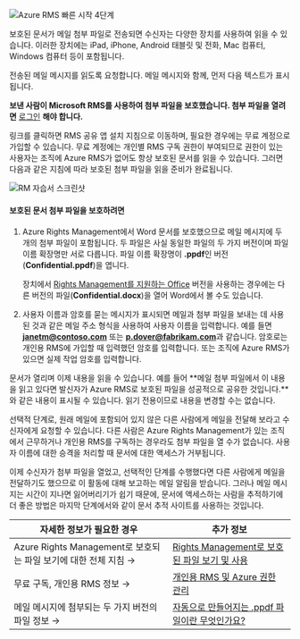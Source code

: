 ![Azure RMS 빠른 시작 4단계](../media/AzRMS_QuickStartSteps4.PNG)

보호된 문서가 메일 첨부 파일로 전송되면 수신자는 다양한 장치를 사용하여 읽을 수 있습니다. 이러한 장치에는 iPad, iPhone, Android 태블릿 및 전화, Mac 컴퓨터, Windows 컴퓨터 등이 포함됩니다.

전송된 메일 메시지를 읽도록 요청합니다. 메일 메시지와 함께, 먼저 다음 텍스트가 표시됩니다.

**보낸 사람이 Microsoft RMS를 사용하여 첨부 파일을 보호했습니다. 첨부 파일을 열려면** [로그인](http://aka.ms/rms) **해야 합니다.**

링크를 클릭하면 RMS 공유 앱 설치 지침으로 이동하며, 필요한 경우에는 무료 계정으로 가입할 수 있습니다. 무료 계정에는 개인별 RMS 구독 권한이 부여되므로 권한이 있는 사용자는 조직에 Azure RMS가 없어도 항상 보호된 문서를 읽을 수 있습니다. 그러면 다음과 같은 지침에 따라 보호된 첨부 파일을 읽을 준비가 완료됩니다.

![RM 자습서 스크린샷](../media/AzRMS_Tutorial_4_Screenshots.png)

#### 보호된 문서 첨부 파일을 보호하려면
<a id="to-view-the-protected-document-attachment" class="xliff"></a>

1.  Azure Rights Management에서 Word 문서를 보호했으므로 메일 메시지에 두 개의 첨부 파일이 포함됩니다. 두 파일은 사실 동일한 파일의 두 가지 버전이며 파일 이름 확장명만 서로 다릅니다. 파일 이름 확장명이 **.ppdf**인 버전(**Confidential.ppdf**)을 엽니다.

    장치에서 [Rights Management를 지원하는 Office](https://technet.microsoft.com/library/dn655136.aspx) 버전을 사용하는 경우에는 다른 버전의 파일(**Confidential.docx**)을 열어 Word에서 볼 수도 있습니다.

2.  사용자 이름과 암호를 묻는 메시지가 표시되면 메일과 첨부 파일을 보내는 데 사용된 것과 같은 메일 주소 형식을 사용하여 사용자 이름을 입력합니다. 예를 들면 **janetm@contoso.com** 또는 **p.dover@fabrikam.com**과 같습니다. 암호로는 개인용 RMS에 가입할 때 입력했던 암호를 입력합니다. 또는 조직에 Azure RMS가 있으면 실제 작업 암호를 입력합니다.

문서가 열리며 이제 내용을 읽을 수 있습니다. 예를 들어 **메일 첨부 파일에서 이 내용을 읽고 있다면 발신자가 Azure RMS로 보호된 파일을 성공적으로 공유한 것입니다.**와 같은 내용이 표시될 수 있습니다. 읽기 전용이므로 내용을 변경할 수는 없습니다.

선택적 단계로, 원래 메일에 포함되어 있지 않은 다른 사람에게 메일을 전달해 보라고 수신자에게 요청할 수 있습니다. 다른 사람은 Azure Rights Management가 있는 조직에서 근무하거나 개인용 RMS를 구독하는 경우라도 첨부 파일을 열 수가 없습니다. 사용자 이름에 대한 승격을 처리할 때 문서에 대한 액세스가 거부됩니다.

이제 수신자가 첨부 파일을 열었고, 선택적인 단계를 수행했다면 다른 사람에게 메일을 전달하기도 했으므로 이 활동에 대해 보고하는 메일 알림을 받습니다. 그러나 메일 메시지는 시간이 지나면 잃어버리기가 쉽기 때문에, 문서에 액세스하는 사람을 추적하기에 더 좋은 방법은 마지막 단계에서와 같이 문서 추적 사이트를 사용하는 것입니다.

|자세한 정보가 필요한 경우|추가 정보|
|--------------------------------|--------------------------|
|Azure Rights Management로 보호되는 파일 보기에 대한 전체 지침   →|[Rights Management로 보호된 파일 보기 및 사용](../rms-client/sharing-app-view-use-files.md)|
|무료 구독, 개인용 RMS 정보   →|[개인용 RMS 및 Azure 권한 관리](../understand-explore/rms-for-individuals.md)|
|메일 메시지에 첨부되는 두 가지 버전의 파일 정보   →|[자동으로 만들어지는 .ppdf 파일이란 무엇인가요?](../rms-client/sharing-app-dialog-box.md)|

